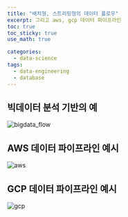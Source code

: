 ```yaml
---
title: "배치형, 스트리밍형의 데이터 플로우"
excerpt: 그리고 aws, gcp 데이터 파이프라인
toc: true
toc_sticky: true
use_math: true

categories:
  - data-science
tags:
  - data-engineering
  - database
---
```


## 빅데이터 분석 기반의 예
![bigdata_flow](/assets/images/bigdata_flow.JPG)

## AWS 데이터 파이프라인 예시
![aws](/assets/images/aws.JPG)

## GCP 데이터 파이프라인 예시
![gcp](/assets/images/gcp.JPG)
